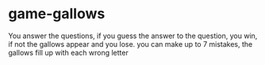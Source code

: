 # game-gallows
You answer the questions, if you guess the answer to the question, you win, if not the gallows appear and you lose. you can make up to 7 mistakes, the gallows fill up with each wrong letter
